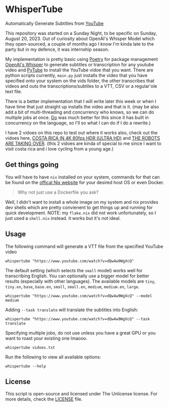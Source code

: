 # WhisperTube
Automatically Generate Subtitles from [YouTube](https://youtube.com)

This repository was started on a Sunday Night, to be specific on Sunday, August 20, 2023. Out of curiosity about OpenAI's Whisper Model which they open-sourced, a couple of months ago I know I'm kinda late to the party but in my defence, it was internship season. 

My implementation is pretty basic using [Poetry](https://python-poetry.org/) for package management [OpenAI's Whisper](https://openai.com/blog/whisper) to generate subtitles or transcription for any youtube video and [PyTube](https://pytube.io/en/latest/) to install the YouTube vidoe that you want. There are python scripts currently, `main.py` just installs the video that you have specified onto your system on the vids folder, the other transcribes that videos and outs the transcriptions/subtiles to a VTT, CSV or a regular'ole text file. 

There is a better implementation that I will write later this week or when I have time that just straight up installs the video and that is it. (may be also add a bit of multi-threading and concurrency who knows, so we can do multiple jobs at once. [Go](https://go.dev) was much better for this since it has built in concurrency on the language, so I'll so what I can do if I do a rewrite.)

I have 2 vidoes on this repo to test out where it works also, check out the vidoes here, [COSTA RICA IN 4K 60fps HDR (ULTRA HD)](https://www.youtube.com/watch?v=LXb3EKWsInQ) and [THE ROBOTS ARE TAKING OVER](https://www.youtube.com/watch?v=bv-7vhJtm84). (this 2 vidoes are kinda of special to me since I want to visit costa rica and i love cycling from a young age.)

## Get things going
You will have to have `nix` installed on your system, commands for that can be found on the [offical Nix website](https://nixos.org/download.html) for your desired host OS or even Docker.

> Why not just use a Dockerfile you ask?
 
Well, I didn't want to install a whole image on my system and nix provides dev shells which are pretty convienent to get things up and running for quick development.
NOTE: my `flake.nix` did not work unfortunately, so I just used a `shell.nix` instead. it works but it's not ideal.

## Usage

The following command will generate a VTT file from the specified YouTube video

    whispertube "https://www.youtube.com/watch?v=dQw4w9WgXcQ"

The default setting (which selects the `small` model) works well for transcribing English. You can optionally use a bigger model for better results (especially with other languages). The available models are `tiny`, `tiny.en`, `base`, `base.en`, `small`, `small.en`, `medium`, `medium.en`, `large`.

    whispertube "https://www.youtube.com/watch?v=dQw4w9WgXcQ" --model medium

Adding `--task translate` will translate the subtitles into English:

    whispertube "https://www.youtube.com/watch?v=dQw4w9WgXcQ" --task translate

Specifying multiple jobs, do not use unless you have a great GPU or you want to roast your existing one lmaooo.

    whispertube vidoes.txt

Run the following to view all available options:

    whispertube --help

## License

This script is open-source and licensed under The Unlicense license. For more details, check the [LICENSE](LICENSE) file.